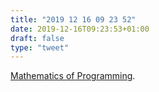 ```yaml
---
title: "2019 12 16 09 23 52"
date: 2019-12-16T09:23:53+01:00
draft: false
type: "tweet"
---
```

[Mathematics of Programming](https://github.com/liuxinyu95/unplugged).
